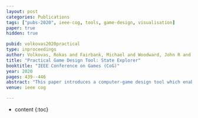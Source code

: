 ```yaml
---
layout: post
categories: Publications
tags: ["pubs-2020", ieee-cog, tools, game-design, visualisation]
paper: true
hidden: true

pubid: volkovas2020practical
type: inproceedings
author: Volkovas, Rokas and Fairbank, Michael and Woodward, John R and Lucas, Simon
title: "Practical Game Design Tool: State Explorer"
booktitle: "IEEE Conference on Games (CoG)"
year: 2020
pages: 439--446
abstract: "This paper introduces a computer-game design tool which enables game designers to explore and develop game mechanics for arbitrary game systems. The tool is implemented as a plugin for the Godot game engine. It allows the designer to view an abstraction of a game's states while in active development and to quickly view and explore which states are navigable from which other states. This information is used to rapidly explore, validate and improve the design of the game. The tool is most practical for game systems which are computer-explorable within roughly 2000 states. The tool is demonstrated by presenting how it was used to create a small, yet complete, commercial game."
venue: ieee cog

---
```


* content
{:toc}

